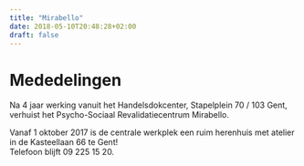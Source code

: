 ```yaml
---
title: "Mirabello"
date: 2018-05-10T20:48:28+02:00
draft: false
---
```

# Mededelingen

Na 4 jaar werking vanuit het Handelsdokcenter, Stapelplein 70 / 103 Gent, verhuist het Psycho-Sociaal Revalidatiecentrum Mirabello.

Vanaf 1 oktober 2017 is de centrale werkplek een ruim herenhuis met atelier in de Kasteellaan 66 te Gent!  
Telefoon blijft 09 225 15 20.
